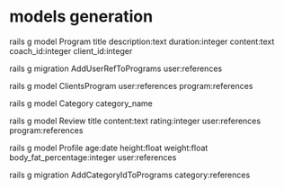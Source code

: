 # models generation 
rails g model Program title description:text duration:integer content:text coach_id:integer client_id:integer

rails g migration AddUserRefToPrograms user:references

<!-- rails g migration ClientsProgram user:references program:references -->
rails g model ClientsProgram user:references program:references

rails g model Category category_name

rails g model Review title content:text rating:integer user:references program:references

rails g model Profile age:date height:float weight:float body_fat_percentage:integer user:references

rails g migration AddCategoryIdToPrograms category:references